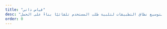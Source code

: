 ```yaml
---
title: "قياس ذاتي"
desc: "تقوم السكك الحديدية بتوسيع نطاق التطبيقات لتلبية طلب المستخدم تلقائيًا بناءً على الحمل."
order: 0
---
```

<svg
    width="100%"
    height="100%"
    viewBox="0 0 24 24"
    fill="none"
    stroke-width="2"
    stroke-linecap="round"
    stroke-linejoin="round"
    class="feather feather-zap stroke-ternary"
    ><path d="M15 3h6v6M9 21H3v-6M21 3l-7 7M3 21l7-7"></path>
</svg>
